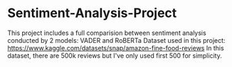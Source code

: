 # Sentiment-Analysis-Project
This project includes a full comparision between sentiment analysis conducted by 2 models: VADER and RoBERTa
Dataset used in this project: https://www.kaggle.com/datasets/snap/amazon-fine-food-reviews
In this dataset, there are 500k reviews but I've only used first 500 for simplicity.

